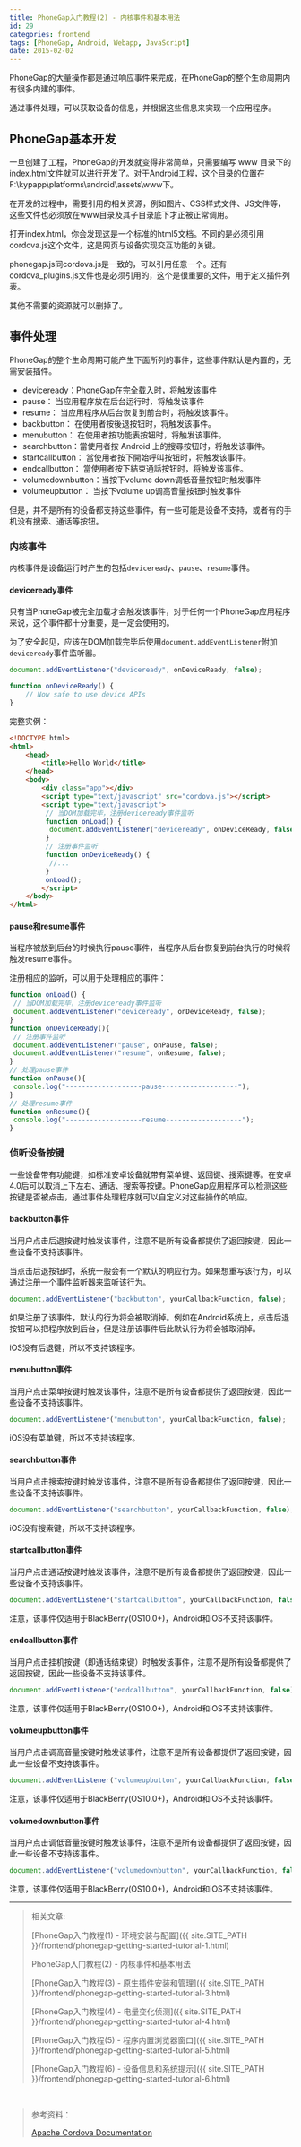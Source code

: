 ```yaml
---
title: PhoneGap入门教程(2) - 内核事件和基本用法
id: 29
categories: frontend
tags: [PhoneGap, Android, Webapp, JavaScript]
date: 2015-02-02
---
```


PhoneGap的大量操作都是通过响应事件来完成，在PhoneGap的整个生命周期内有很多内建的事件。

通过事件处理，可以获取设备的信息，并根据这些信息来实现一个应用程序。

<!-- more -->

## PhoneGap基本开发

一旦创建了工程，PhoneGap的开发就变得非常简单，只需要编写 www 目录下的index.html文件就可以进行开发了。对于Android工程，这个目录的位置在F:\kypapp\platforms\android\assets\www下。

在开发的过程中，需要引用的相关资源，例如图片、CSS样式文件、JS文件等，这些文件也必须放在www目录及其子目录底下才正被正常调用。

打开index.html，你会发现这是一个标准的html5文档。不同的是必须引用cordova.js这个文件，这是网页与设备实现交互功能的关键。

phonegap.js同cordova.js是一致的，可以引用任意一个。还有cordova_plugins.js文件也是必须引用的，这个是很重要的文件，用于定义插件列表。

其他不需要的资源就可以删掉了。

## 事件处理

PhoneGap的整个生命周期可能产生下面所列的事件，这些事件默认是内置的，无需安装插件。

- deviceready：PhoneGap在完全载入时，将触发该事件
- pause：      当应用程序放在后台运行时，将触发该事件
- resume：     当应用程序从后台恢复到前台时，将触发该事件。
- backbutton： 在使用者按後退按钮时，将触发该事件。
- menubutton： 在使用者按功能表按钮时，将触发该事件。
- searchbutton：當使用者按 Android 上的搜尋按钮时，将触发该事件。
- startcallbutton： 當使用者按下開始呼叫按钮时，将触发该事件。
- endcallbutton：   當使用者按下結束通話按钮时，将触发该事件。
- volumedownbutton：当按下volume down调低音量按钮时触发事件
- volumeupbutton：  当按下volume up调高音量按钮时触发事件

但是，并不是所有的设备都支持这些事件，有一些可能是设备不支持，或者有的手机没有搜索、通话等按钮。

### 内核事件

内核事件是设备运行时产生的包括`deviceready`、`pause`、`resume`事件。

#### deviceready事件

只有当PhoneGap被完全加载才会触发该事件，对于任何一个PhoneGap应用程序来说，这个事件都十分重要，是一定会使用的。

为了安全起见，应该在DOM加载完毕后使用`document.addEventListener`附加`deviceready`事件监听器。

```js
document.addEventListener("deviceready", onDeviceReady, false);

function onDeviceReady() {
    // Now safe to use device APIs
}
```

完整实例：

```html
<!DOCTYPE html>
<html>
    <head>
        <title>Hello World</title>
    </head>
    <body>
        <div class="app"></div>
        <script type="text/javascript" src="cordova.js"></script>
        <script type="text/javascript">
         // 当DOM加载完毕，注册deviceready事件监听
         function onLoad() {
          document.addEventListener("deviceready", onDeviceReady, false);
         }
         // 注册事件监听
         function onDeviceReady() {
          //...
         }
         onLoad();
        </script>
    </body>
</html>
```

#### pause和resume事件

当程序被放到后台的时候执行pause事件，当程序从后台恢复到前台执行的时候将触发resume事件。

注册相应的监听，可以用于处理相应的事件：

```js
function onLoad() {
 // 当DOM加载完毕，注册deviceready事件监听
 document.addEventListener("deviceready", onDeviceReady, false);
}
function onDeviceReady(){
 // 注册事件监听
 document.addEventListener("pause", onPause, false);
 document.addEventListener("resume", onResume, false);
}
// 处理pause事件
function onPause(){
 console.log("-------------------pause-------------------");
}
// 处理resume事件
function onResume(){
 console.log("-------------------resume-------------------");
}
```

### 侦听设备按键

一些设备带有功能键，如标准安卓设备就带有菜单键、返回键、搜索键等。在安卓4.0后可以取消上下左右、通话、搜索等按键。PhoneGap应用程序可以检测这些按键是否被点击，通过事件处理程序就可以自定义对这些操作的响应。

#### backbutton事件

当用户点击后退按键时触发该事件，注意不是所有设备都提供了返回按键，因此一些设备不支持该事件。

当点击后退按钮时，系统一般会有一个默认的响应行为。如果想重写该行为，可以通过注册一个事件监听器来监听该行为。

```js
document.addEventListener("backbutton", yourCallbackFunction, false);
```

如果注册了该事件，默认的行为将会被取消掉。例如在Android系统上，点击后退按钮可以把程序放到后台，但是注册该事件后此默认行为将会被取消掉。

iOS没有后退键，所以不支持该程序。

#### menubutton事件

当用户点击菜单按键时触发该事件，注意不是所有设备都提供了返回按键，因此一些设备不支持该事件。

```js
document.addEventListener("menubutton", yourCallbackFunction, false);
```

iOS没有菜单键，所以不支持该程序。

#### searchbutton事件

当用户点击搜索按键时触发该事件，注意不是所有设备都提供了返回按键，因此一些设备不支持该事件。

```js
document.addEventListener("searchbutton", yourCallbackFunction, false);
```

iOS没有搜索键，所以不支持该程序。

#### startcallbutton事件

当用户点击通话按键时触发该事件，注意不是所有设备都提供了返回按键，因此一些设备不支持该事件。

```js
document.addEventListener("startcallbutton", yourCallbackFunction, false);
```

注意，该事件仅适用于BlackBerry(OS10.0+)，Android和iOS不支持该事件。

#### endcallbutton事件

当用户点击挂机按键（即通话结束键）时触发该事件，注意不是所有设备都提供了返回按键，因此一些设备不支持该事件。

```js
document.addEventListener("endcallbutton", yourCallbackFunction, false);
```

注意，该事件仅适用于BlackBerry(OS10.0+)，Android和iOS不支持该事件。

#### volumeupbutton事件

当用户点击调高音量按键时触发该事件，注意不是所有设备都提供了返回按键，因此一些设备不支持该事件。

```js
document.addEventListener("volumeupbutton", yourCallbackFunction, false);
```

注意，该事件仅适用于BlackBerry(OS10.0+)，Android和iOS不支持该事件。

#### volumedownbutton事件

当用户点击调低音量按键时触发该事件，注意不是所有设备都提供了返回按键，因此一些设备不支持该事件。

```js
document.addEventListener("volumedownbutton", yourCallbackFunction, false);
```

注意，该事件仅适用于BlackBerry(OS10.0+)，Android和iOS不支持该事件。

----------

> 相关文章:
>
> [PhoneGap入门教程(1) - 环境安装与配置]({{ site.SITE_PATH }}/frontend/phonegap-getting-started-tutorial-1.html)
>
> PhoneGap入门教程(2) - 内核事件和基本用法
>
> [PhoneGap入门教程(3) - 原生插件安装和管理]({{ site.SITE_PATH }}/frontend/phonegap-getting-started-tutorial-3.html)
>
> [PhoneGap入门教程(4) - 电量变化侦测]({{ site.SITE_PATH }}/frontend/phonegap-getting-started-tutorial-4.html)
>
> [PhoneGap入门教程(5) - 程序内置浏览器窗口]({{ site.SITE_PATH }}/frontend/phonegap-getting-started-tutorial-5.html)
>
> [PhoneGap入门教程(6) - 设备信息和系统提示]({{ site.SITE_PATH }}/frontend/phonegap-getting-started-tutorial-6.html)

<br>

> 参考资料：
>
> [Apache Cordova Documentation](http://cordova.apache.org/docs/zh/3.1.0/cordova_events_events.md.html#deviceready)

